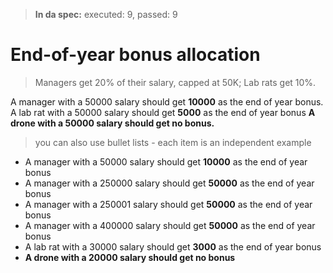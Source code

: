 > **In da spec:** executed: 9, passed: 9

# End-of-year bonus allocation

> Managers get 20% of their salary, capped at 50K; Lab rats get 10%.

A manager with a 50000 salary should get **10000** as the end of year bonus. 
A lab rat with a 50000 salary should get **5000** as the end of year bonus
**A drone with a 50000 salary should get no bonus.**

> you can also use bullet lists - each item is an independent example

* A manager with a 50000 salary should get **10000** as the end of year bonus
* A manager with a 250000 salary should get **50000** as the end of year bonus
* A manager with a 250001 salary should get **50000** as the end of year bonus
* A manager with a 400000 salary should get **50000** as the end of year bonus
* A lab rat with a 30000 salary should get **3000** as the end of year bonus
* **A drone with a 20000 salary should get no bonus**
